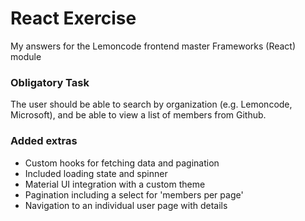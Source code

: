 # React Exercise

My answers for the Lemoncode frontend master Frameworks (React) module

### Obligatory Task

The user should be able to search by organization (e.g. Lemoncode, Microsoft), and be able to view a list of members from Github.

### Added extras

- Custom hooks for fetching data and pagination
- Included loading state and spinner
- Material UI integration with a custom theme
- Pagination including a select for 'members per page'
- Navigation to an individual user page with details

